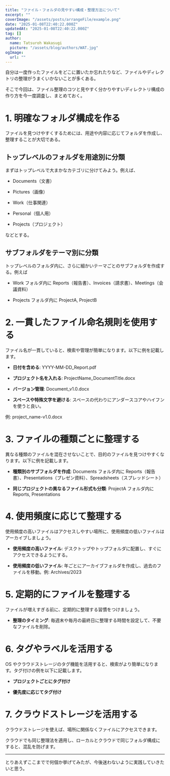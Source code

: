 ```yaml
---
title: "ファイル・フォルダの見やすい構成・整理方法について"
excerpt: ""
coverImage: "/assets/posts/arrangeFile/example.png"
date: "2025-01-08T22:40:22.000Z"
updatedAt: "2025-01-08T22:40:22.000Z"
tag: []
author:
  name: Tatsuroh Wakasugi
  picture: "/assets/blog/authors/WAT.jpg"
ogImage:
  url: ""
---
```


自分は一度作ったファイルをどこに置いたか忘れたりなど、ファイルやディレクトリの整理がうまくいかないことが多くある。

そこで今回は、ファイル整理のコツと見やすく分かりやすいディレクトリ構成の作り方を今一度調査し、まとめておく。

# 1. 明確なフォルダ構成を作る

ファイルを見つけやすくするためには、用途や内容に応じてフォルダを作成し、整理することが大切である。

## トップレベルのフォルダを用途別に分類

まずはトップレベルで大まかなカテゴリに分けてみよう。例えば、

- Documents（文書）

- Pictures（画像）

- Work（仕事関連）

- Personal（個人用）

- Projects（プロジェクト）

などとする。

## サブフォルダをテーマ別に分類

トップレベルのフォルダ内に、さらに細かいテーマごとのサブフォルダを作成する。例えば

- Work フォルダ内に Reports（報告書）、Invoices（請求書）、Meetings（会議資料）

- Projects フォルダ内に ProjectA, ProjectB

# 2. 一貫したファイル命名規則を使用する

ファイル名が一貫していると、検索や管理が簡単になります。以下に例を記載します。

- **日付を含める**: YYYY-MM-DD_Report.pdf

- **プロジェクト名を入れる**: ProjectName_DocumentTitle.docx

- **バージョン管理**: Document_v1.0.docx

- **スペースや特殊文字を避ける**: スペースの代わりにアンダースコアやハイフンを使うと良い。

例: project_name-v1.0.docx

# 3. ファイルの種類ごとに整理する

異なる種類のファイルを混在させないことで、目的のファイルを見つけやすくなります。以下に例を記載します。

- **種類別のサブフォルダを作成**: Documents フォルダ内に Reports（報告書）、Presentations（プレゼン資料）、Spreadsheets（スプレッドシート）

- **同じプロジェクトの異なるファイル形式も分類**: ProjectA フォルダ内に Reports, Presentations

# 4. 使用頻度に応じて整理する

使用頻度の高いファイルはアクセスしやすい場所に、使用頻度の低いファイルはアーカイブしましょう。

- **使用頻度の高いファイル**: デスクトップやトップフォルダに配置し、すぐにアクセスできるようにする。

- **使用頻度の低いファイル**: 年ごとにアーカイブフォルダを作成し、過去のファイルを移動。例: Archives/2023

# 5. 定期的にファイルを整理する

ファイルが増えすぎる前に、定期的に整理する習慣をつけましょう。

- **整理のタイミング**: 毎週末や毎月の最終日に整理する時間を設定して、不要なファイルを削除。

# 6. タグやラベルを活用する

OS やクラウドストレージのタグ機能を活用すると、検索がより簡単になります。タグ付けの例を以下に記載します。

- **プロジェクトごとにタグ付け**

- **優先度に応じてタグ付け**

# 7. クラウドストレージを活用する

クラウドストレージを使えば、場所に関係なくファイルにアクセスできます。

クラウドでも同じ整理法を適用し、ローカルとクラウドで同じフォルダ構成にすると、混乱を防げます。

---

とりあえずここまでで何個か挙げてみたが、今後迷わないように実践していきたいと思う。
